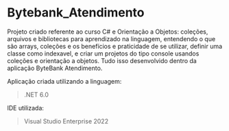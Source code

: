 # Bytebank_Atendimento
Projeto criado referente ao curso C# e Orientação a Objetos: coleções, arquivos e bibliotecas para aprendizado na linguagem, entendendo o que são arrays, coleções e os benefícios e praticidade de se utilizar, definir uma classe como indexavel, e criar um projetos do tipo console usandos coleções e orientação a objetos. Tudo isso desenvolvido dentro da aplicação ByteBank Atendimento. 

Aplicação criada utilizando a linguagem:
> .NET 6.0

IDE utilizada:
> Visual Studio Enterprise 2022
